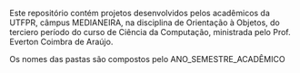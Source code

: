 Este repositório contém projetos desenvolvidos pelos acadêmicos da UTFPR, câmpus MEDIANEIRA, na disciplina de Orientação à Objetos, do terciero período do curso de Ciência da Computação, ministrada pelo Prof. Everton Coimbra de Araújo.

Os nomes das pastas são compostos pelo ANO_SEMESTRE_ACADÊMICO
